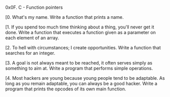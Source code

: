 0x0F. C - Function pointers

[0. What's my name.
Write a function that prints a name.

[1. If you spend too much time thinking about a thing, you'll never get it done.
Write a function that executes a function given as a parameter on each element of an array.

[2. To hell with circumstances; I create opportunities.
Write a function that searches for an integer.

[3. A goal is not always meant to be reached, it often serves simply as something to aim at.
Write a program that performs simple operations.

[4. Most hackers are young because young people tend to be adaptable. As long as you remain adaptable, you can always be a good hacker.
Write a program that prints the opcodes of its own main function.
